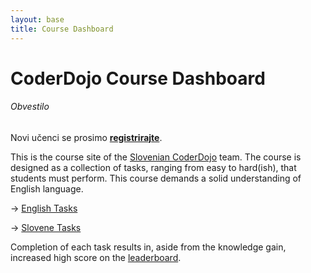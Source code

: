 ```yaml
---
layout: base
title: Course Dashboard
---
```

CoderDojo Course Dashboard
==========================

<div lang="sl">
<h6>Obvestilo</h6>
<p>Novi učenci se prosimo <b><a href="http://goo.gl/uqGjtq">registrirajte</a></b>.</p>
</div>

This is the course site of the [Slovenian CoderDojo](http://www.coderdojo.si) team.
The course is designed as a collection of tasks, ranging from easy to hard(ish),
that students must perform. This course demands a solid understanding of English language.

→ [English Tasks](tasks.html)

→ [Slovene Tasks](tasks-sl.html)

Completion of each task results in, aside from the knowledge gain, increased
high score on the [leaderboard](leaderboard.html).
